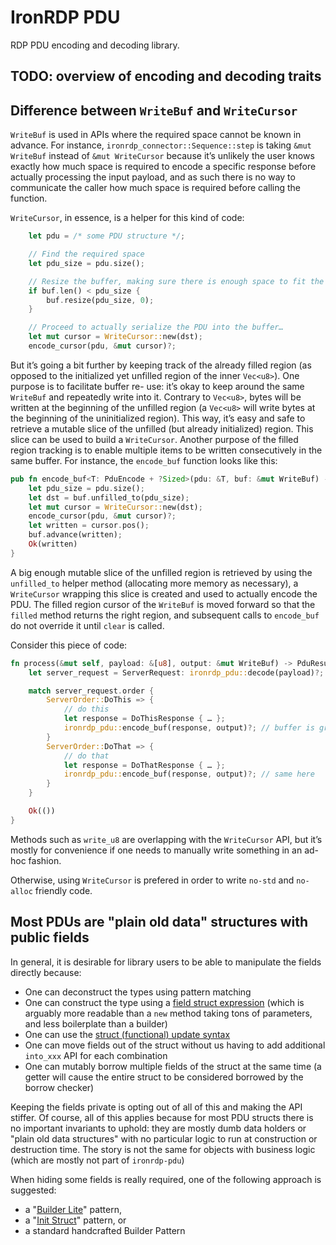 # IronRDP PDU

RDP PDU encoding and decoding library.

## TODO: overview of encoding and decoding traits

## Difference between `WriteBuf` and `WriteCursor`

`WriteBuf` is used in APIs where the required space cannot be known in advance. For instance,
`ironrdp_connector::Sequence::step` is taking `&mut WriteBuf` instead of `&mut
WriteCursor` because it’s unlikely the user knows exactly how much space is required to encode a
specific response before actually processing the input payload, and as such there is no way
to communicate the caller how much space is required before calling the function.

`WriteCursor`, in essence, is a helper for this kind of code:

```rust
    let pdu = /* some PDU structure */;

    // Find the required space
    let pdu_size = pdu.size();

    // Resize the buffer, making sure there is enough space to fit the serialized PDU
    if buf.len() < pdu_size {
        buf.resize(pdu_size, 0);
    }

    // Proceed to actually serialize the PDU into the buffer…
    let mut cursor = WriteCursor::new(dst);
    encode_cursor(pdu, &mut cursor)?;
```

But it’s going a bit further by keeping track of the already filled region (as opposed to the
initialized yet unfilled region of the inner `Vec<u8>`). One purpose is to facilitate buffer re-
use: it’s okay to keep around the same `WriteBuf` and repeatedly write into it. Contrary to
`Vec<u8>`, bytes will be written at the beginning of the unfilled region (a `Vec<u8>` will write
bytes at the beginning of the uninitialized region). This way, it’s easy and safe to retrieve a
mutable slice of the unfilled (but already initialized) region. This slice can be used to build
a `WriteCursor`. Another purpose of the filled region tracking is to enable multiple items to be
written consecutively in the same buffer. For instance, the `encode_buf` function looks like this:

```rust
pub fn encode_buf<T: PduEncode + ?Sized>(pdu: &T, buf: &mut WriteBuf) -> PduResult<usize> {
    let pdu_size = pdu.size();
    let dst = buf.unfilled_to(pdu_size);
    let mut cursor = WriteCursor::new(dst);
    encode_cursor(pdu, &mut cursor)?;
    let written = cursor.pos();
    buf.advance(written);
    Ok(written)
}
```

A big enough mutable slice of the unfilled region is retrieved by using the `unfilled_to` helper
method (allocating more memory as necessary), a `WriteCursor` wrapping this slice is created and
used to actually encode the PDU. The filled region cursor of the `WriteBuf` is moved forward so that
the `filled` method returns the right region, and subsequent calls to `encode_buf` do not override
it until `clear` is called.

Consider this piece of code:

```rust
fn process(&mut self, payload: &[u8], output: &mut WriteBuf) -> PduResult<()> {
    let server_request = ServerRequest: ironrdp_pdu::decode(payload)?;

    match server_request.order {
        ServerOrder::DoThis => {
            // do this
            let response = DoThisResponse { … };
            ironrdp_pdu::encode_buf(response, output)?; // buffer is grown, or not, as appropriate, and `DoThisResponse` is encoded in the "unfilled" region
        }
        ServerOrder::DoThat => {
            // do that
            let response = DoThatResponse { … };
            ironrdp_pdu::encode_buf(response, output)?; // same here
        }
    }

    Ok(())
}
```

Methods such as `write_u8` are overlapping with the `WriteCursor` API, but it’s mostly for
convenience if one needs to manually write something in an ad-hoc fashion.

Otherwise, using `WriteCursor` is prefered in order to write `no-std` and `no-alloc` friendly code.

## Most PDUs are "plain old data" structures with public fields

In general, it is desirable for library users to be able to manipulate the fields directly because:

- One can deconstruct the types using pattern matching
- One can construct the type using a [field struct expression][1] (which is arguably more readable
  than a `new` method taking tons of parameters, and less boilerplate than a builder)
- One can use the [struct (functional) update syntax][2]
- One can move fields out of the struct without us having to add additional `into_xxx` API for each
  combination
- One can mutably borrow multiple fields of the struct at the same time (a getter will cause the
  entire struct to be considered borrowed by the borrow checker)

Keeping the fields private is opting out of all of this and making the API stiffer. Of course,
all of this applies because for most PDU structs there is no important invariants to uphold: they
are mostly dumb data holders or "plain old data structures" with no particular logic to run at
construction or destruction time. The story is not the same for objects with business logic (which
are mostly not part of `ironrdp-pdu`)

When hiding some fields is really required, one of the following approach is suggested:
- a "[Builder Lite][3]" pattern,
- a "[Init Struct][4]" pattern, or
- a standard handcrafted Builder Pattern

[1]: https://doc.rust-lang.org/reference/expressions/struct-expr.html#field-struct-expression
[2]: https://doc.rust-lang.org/reference/expressions/struct-expr.html#functional-update-syntax
[3]: https://matklad.github.io/2022/05/29/builder-lite.html
[4]: https://xaeroxe.github.io/init-struct-pattern/

